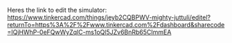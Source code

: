 Heres the link to edit the simulator: https://www.tinkercad.com/things/jeyb2CQBPWV-mighty-juttuli/editel?returnTo=https%3A%2F%2Fwww.tinkercad.com%2Fdashboard&sharecode=IQjHWhP-0eFQwWyZqlC-ms1oQl5JZv6BnRb65CImmEA

